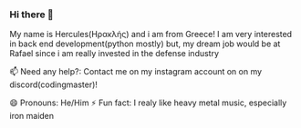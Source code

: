 ### Hi there 👋

My name is Hercules(Ηρακλής) and i am from Greece! 
I am very interested in back end development(python mostly) but, my dream job would be at Rafael since i am really invested in the defense industry

📫 Need any help?: Contact me on my instagram account on on my discord(codingmaster)!

😄 Pronouns: He/Him
⚡ Fun fact: I realy like heavy metal music, especially iron maiden
<!--
**herculescoding93/herculescoding93** is a ✨ _special_ ✨ repository because its `README.md` (this file) appears on your GitHub profile.

Here are some ideas to get you started:

- 🔭 I’m currently working on ...
- 🌱 I’m currently learning ...
- 👯 I’m looking to collaborate on ...
- 🤔 I’m looking for help with ...
- 💬 Ask me about ...
- 📫 How to reach me: ...
- 😄 Pronouns: ...
- ⚡ Fun fact: ...
-->
